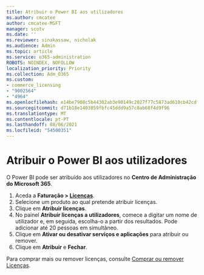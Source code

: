 ```yaml
---
title: Atribuir o Power BI aos utilizadores
ms.author: cmcatee
author: cmcatee-MSFT
manager: scotv
ms.date: ''
ms.reviewer: sinakassaw, nicholak
ms.audience: Admin
ms.topic: article
ms.service: o365-administration
ROBOTS: NOINDEX, NOFOLLOW
localization_priority: Priority
ms.collection: Adm_O365
ms.custom:
- commerce_licensing
- "9002564"
- "4964"
ms.openlocfilehash: e14be7908c5b44302ab3e90149c2027f77c5873ad610cb42cdff4e022c4409c0
ms.sourcegitcommit: d71b18e1403859fbfc45ddd9a57c8ab68f4d9f96
ms.translationtype: MT
ms.contentlocale: pt-PT
ms.lasthandoff: 08/06/2021
ms.locfileid: "54500351"
---
```

# <a name="assign-power-bi-to-users"></a>Atribuir o Power BI aos utilizadores

O Power BI pode ser atribuído aos utilizadores no **Centro de Administração do Microsoft 365**.  

1. Aceda a **Faturação > [Licenças](https://go.microsoft.com/fwlink/p/?linkid=842264)**.
2. Selecione um produto ao qual pretende atribuir licenças.
3. Clique em **Atribuir licenças**.
4. No painel **Atribuir licenças a utilizadores**, comece a digitar um nome de utilizador e, em seguida, escolha-o a partir dos resultados. Pode adicionar até 20 pessoas em simultâneo.
5. Clique em **Ativar ou desativar serviços e aplicações** para atribuir ou remover.
6. Clique em **Atribuir** e **Fechar**.

Para comprar mais ou remover licenças, consulte [Comprar ou remover Licenças](/microsoft-365/commerce/licenses/buy-licenses#buy-or-remove-licenses-for-your-business-subscription).